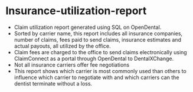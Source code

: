 # Insurance-utilization-report
- Claim utilization report generated using SQL on OpenDental. 
- Sorted by carrier name, this report includes all insurance companies, number of claims, fees paid to send claims, insurance estimates and actual payouts, all utilized by the office. 
- Claim fees are charged to the office to send claims electronically using ClaimConnect as a portal through OpenDental to DentalXChange.
- Not all insurance carriers offer fee negotiations
- This report shows which carrier is most commonly used than others to influence which carrier to negotiate with and which carriers can the dentist terminate without a loss. 
